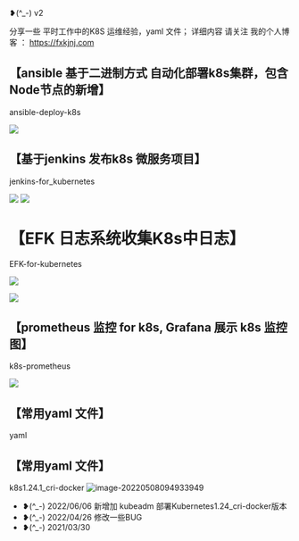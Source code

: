 ❥(^_-)  v2

分享一些 平时工作中的K8S 运维经验，yaml 文件； 详细内容 请关注 我的个人博客 ： https://fxkjnj.com


## 【ansible 基于二进制方式 自动化部署k8s集群，包含Node节点的新增】 
ansible-deploy-k8s

![](http://jpg.fxkjnj.com/soft/ansible/1.jpg)

## 【基于jenkins 发布k8s 微服务项目】
jenkins-for_kubernetes

![](http://jpg.fxkjnj.com/soft/jenkins/1.png)
![](http://jpg.fxkjnj.com/soft/jenkins/java-demo-1.png)

# 【EFK 日志系统收集K8s中日志】

EFK-for-kubernetes

![](http://jpg.fxkjnj.com/soft/devops-other/ELK.png)

![](http://jpg.fxkjnj.com/soft/kubernetes/ELK-19.png)



## 【prometheus 监控 for  k8s, Grafana 展示 k8s 监控图】

k8s-prometheus

![](http://jpg.fxkjnj.com/soft/kubernetes/dashboard-3.png)


## 【常用yaml 文件】
yaml

##  【常用yaml 文件】
k8s1.24.1_cri-docker
![image-20220508094933949](http://jpg.fxkjnj.com/picgo/202206010947754.png)



* ❥(^_-)   2022/06/06 新增加 kubeadm 部署Kubernetes1.24_cri-docker版本
* ❥(^_-)   2022/04/26  修改一些BUG
* ❥(^_-)   2021/03/30
